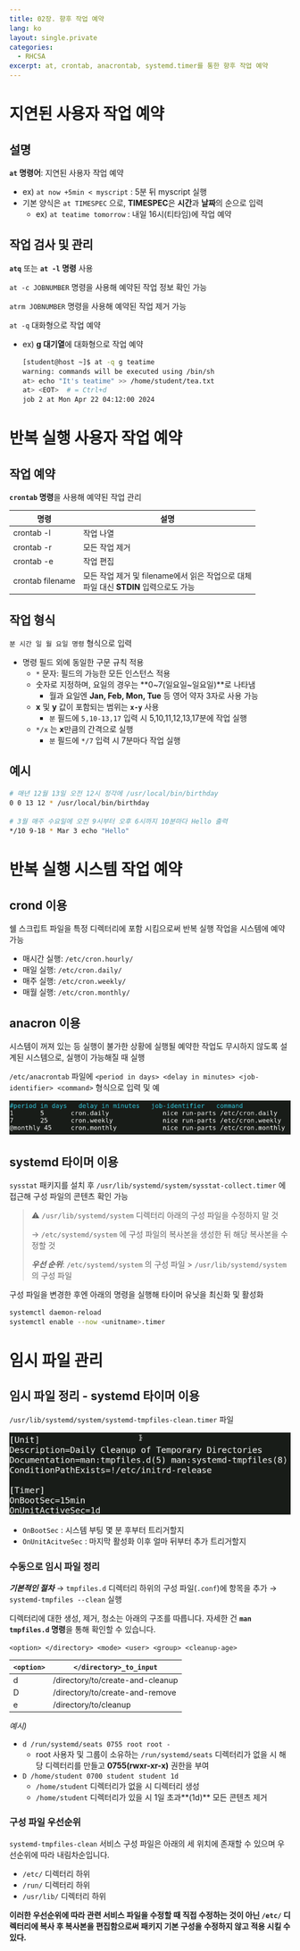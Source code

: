 ```yaml
---
title: 02장. 향후 작업 예약
lang: ko
layout: single.private
categories:
  - RHCSA
excerpt: at, crontab, anacrontab, systemd.timer를 통한 향후 작업 예약
---
```


# 지연된 사용자 작업 예약

## 설명

**`at` 명령어**: 지연된 사용자 작업 예약

- ex) `at now +5min < myscript` : 5분 뒤 myscript 실행
- 기본 양식은 `at TIMESPEC` 으로, **TIMESPEC**은 **시간**과 **날짜**의 순으로 입력
    - ex) `at teatime tomorrow` : 내일 16시(티타임)에 작업 예약

## 작업 검사 및 관리

**`atq`** 또는 **`at -l` 명령** 사용

`at -c JOBNUMBER` 명령을 사용해 예약된 작업 정보 확인 가능

`atrm JOBNUMBER` 명령을 사용해 예약된 작업 제거 가능

`at -q` 대화형으로 작업 예약

- ex) **g 대기열**에 대화형으로 작업 예약
    
    ```bash
    [student@host ~]$ at -q g teatime
    warning: commands will be executed using /bin/sh
    at> echo "It's teatime" >> /home/student/tea.txt
    at> <EOT>  # = Ctrl+d
    job 2 at Mon Apr 22 04:12:00 2024
    ```
    

# 반복 실행 사용자 작업 예약

## 작업 예약

 **`crontab` 명령**을 사용해 예약된 작업 관리

| 명령 | 설명 |
| --- | --- |
| crontab -l | 작업 나열 |
| crontab -r | 모든 작업 제거 |
| crontab -e  | 작업 편집 |
| crontab filename  | 모든 작업 제거 및 filename에서 읽은 작업으로 대체 <br> 파일 대신 **STDIN** 입력으로도 가능 |

## 작업 형식

`분 시간 일 월 요일 명령` 형식으로 입력

- 명령 필드 외에 동일한 구문 규칙 적용
    - `*` 문자: 필드의 가능한 모든 인스턴스 적용
    - 숫자로 지정하며, 요일의 경우는 **0~7(일요일~일요일)**로 나타냄
        - 월과 요일엔 **Jan, Feb, Mon, Tue** 등 영어 약자 3자로 사용 가능
    - **x** 및 **y** 값이 포함되는 범위는 **`x-y`** 사용
        - `분` 필드에 `5,10-13,17`  입력 시 5,10,11,12,13,17분에 작업 실행
    - `*/x` 는 **x**만큼의 간격으로 실행
        - `분` 필드에 `*/7`  입력 시 7분마다 작업 실행

## 예시

```bash
# 매년 12월 13일 오전 12시 정각에 /usr/local/bin/birthday
0 0 13 12 * /usr/local/bin/birthday

# 3월 매주 수요일에 오전 9시부터 오후 6시까지 10분마다 Hello 출력
*/10 9-18 * Mar 3 echo "Hello"
```

# 반복 실행 시스템 작업 예약

## crond 이용

쉘 스크립트 파일을 특정 디렉터리에 포함 시킴으로써 반복 실행 작업을 시스템에 예약 가능

- 매시간 실행: `/etc/cron.hourly/`
- 매일 실행: `/etc/cron.daily/`
- 매주 실행: `/etc/cron.weekly/`
- 매월 실행: `/etc/cron.monthly/`

## anacron 이용

시스템이 꺼져 있는 등 실행이 불가한 상황에 실행될 예약한 작업도 무시하지 않도록 설계된 시스템으로, 실행이 가능해질 때 실행

`/etc/anacrontab` 파일에  `<period in days> <delay in minutes> <job-identifier> <command>` 형식으로 입력 및 예

![anacron.png](/assets/resources/RHCSA/02-anacron.png)

## systemd 타이머 이용

`sysstat` 패키지를 설치 후 `/usr/lib/systemd/system/sysstat-collect.timer` 에 접근해 구성 파일의 콘텐츠 확인 가능

>⚠️ `/usr/lib/systemd/system` 디렉터리 아래의 구성 파일을 수정하지 말 것
>
>→ `/etc/systemd/system` 에 구성 파일의 복사본을 생성한 뒤 해당 복사본을 수정할 것
>
>***우선 순위***: `/etc/systemd/system` 의 구성 파일 > `/usr/lib/systemd/system` 의 구성 파일

구성 파일을 변경한 후엔 아래의 명령을 실행해 타이머 유닛을 최신화 및 활성화

```bash
systemctl daemon-reload
systemctl enable --now <unitname>.timer
```

# 임시 파일 관리

## 임시 파일 정리 - systemd 타이머 이용

`/usr/lib/systemd/system/systemd-tmpfiles-clean.timer` 파일

![tmpfilesCleanTimer](/assets/resources/RHCSA/02-tmpfilesCleanTimer.png)

- `OnBootSec` : 시스템 부팅 몇 분 후부터 트리거할지
- `OnUnitAcitveSec` : 마지막 활성화 이후 얼마 뒤부터 추가 트리거할지

### 수동으로 임시 파일 정리

***기본적인 절차***
→ `tmpfiles.d` 디렉터리 하위의 구성 파일(`.conf`)에 항목을 추가
→ `systemd-tmpfiles --clean` 실행

디렉터리에 대한 생성, 제거, 청소는 아래의 구조를 따릅니다. 자세한 건 **`man tmpfiles.d` 명령**을 통해 확인할 수 있습니다.

`<option> </directory> <mode> <user> <group> <cleanup-age>`

| `<option>` | `</directory>_to_input` |
| --- | --- |
| d   | /directory/to/create-and-cleanup |
| D   | /directory/to/create-and-remove |
| e   | /directory/to/cleanup |

*예시)*

- `d /run/systemd/seats 0755 root root -`
    - root 사용자 및 그룹이 소유하는 `/run/systemd/seats` 디렉터리가 없을 시 해당 디렉터리를 만들고 **0755(rwxr-xr-x)** 권한을 부여
- `D /home/student 0700 student student 1d`
    - `/home/student` 디렉터리가 없을 시 디렉터리 생성
    - `/home/student` 디렉터리가 있을 시 1일 초과**(1d)** 모든 콘텐츠 제거

### 구성 파일 우선순위

`systemd-tmpfiles-clean` 서비스 구성 파일은 아래의 세 위치에 존재할 수 있으며 우선순위에 따라 내림차순입니다.

- `/etc/` 디렉터리 하위
- `/run/` 디렉터리 하위
- `/usr/lib/` 디렉터리 하위

**이러한 우선순위에 따라 관련 서비스 파일을 수정할 때 직접 수정하는 것이 아닌 `/etc/` 디렉터리에 복사 후 복사본을 편집함으로써 패키지 기본 구성을 수정하지 않고 적용 시킬 수 있다.**